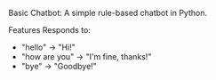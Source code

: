 Basic Chatbot:
A simple rule-based chatbot in Python.

Features
 Responds to:
  - "hello" → "Hi!"
  - "how are you" → "I'm fine, thanks!"
  - "bye" → "Goodbye!"
